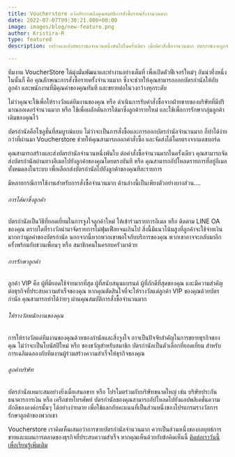 ```yaml
---
title: Voucherstore แจ้งประกาศถึงคุณสมบัติการสั่งซื้อรายครั้งจำนวนมาก
date: 2022-07-07T09:30:21.000+00:00
image: images/blog/new-feature.png
author: Kristira-R
type: featured
description: รสร้างและส่งบัตรกำนัลจำนวนหนึ่งพันใบในครั้งเดียว เมื่อมีคำสั่งซื้อจำนวนมาก บัตรกำนัลจะถูกจัดส่งไปยังผู้รับของคุณทันทีผ่านทางอีเมล

---
```


ทีมงาน VoucherStore ได้มุ่งมั่นพัฒนาและทำงานอย่างเต็มที่ เพื่อเปิดตัวฟีเจอร์ใหม่ๆ อันน่าทึ่งหนึ่งในนั้นก็ คือ คุณลักษณะการสั่งซื้อรายครั้งจำนวนมาก ซึ่งจะช่วยให้คุณสามารถออกบัตรกำนัลให้กับลูกค้า และพนักงานที่มีคุณค่าของคุณทันที และขยายต่อในวงกว้างทุกระดับ

ไม่ว่าคุณจะใช้เพื่อให้รางวัลแด่ทีมงานของคุณ หรือ ดำเนินการรับคำสั่งซื้อจากฝ่ายขายของบริษัทที่มีปริมาณออเดอร์จำนวนมาก หรือ ใช้เพื่อผลักดันการได้มาซึ่งลูกค้ารายใหม่ และใช้เพื่อการรักษากลุ่มลูกค้าเดิมของคุณไว้

บัตรกำนัลคือโซลูชั่นที่สมบูรณ์แบบ ไม่ว่าจะเป็นการสั่งซื้อและการออกบัตรกำนัลจำนวนมาก ก็ทำได้ง่ายกว่าที่ผ่านมา Voucherstore ช่วยให้คุณสามารถออกคำสั่งซื้อ และจัดส่งได้โดยตรงจากแดชบอร์ด

คุณสามารถสร้างและส่งบัตรกำนัลจำนวนหนึ่งพันใบ ต่อคำสั่งซื้อจำนวนมากในครั้งเดียว คุณสามารถจัดส่งบัตรกำนัลผ่านทางอีเมลไปยังลูกค้าของคุณโดยตรงทันที หรือ คุณสามารถอัปโหลดรายการที่อยู่อีเมลทั้งหมดลงในระบบ เพื่อเลือกส่งบัตรกำนัลไปยังลูกค้าของคุณทีละรายการ

มีหลายกรณีการใช้งานสำหรับการสั่งซื้อจำนวนมาก ด้านล่างนี้เป็นเพียงตัวอย่างบางส่วน….

###### การได้มาซึ่งลูกค้า
บัตรกำนัลเป็นวิธีที่ยอดเยี่ยมในการจูงใจลูกค้าใหม่ ให้เข้าร่วมรายการอีเมล หรือ ติดตาม LINE OA ของคุณ
ตราบใดที่รางวัลนำมาจัดรายการไม่ฟุ่มเฟือยจนเกินไป สิ่งนี้มีแนวโน้มสูงที่ลูกค้าจะใช้จ่ายเงินมากกว่ามูลค่าของบัตรกำนัล นอกจากนี้หากพวกเขาพอใจกับบริการของคุณ พวกเขาอาจจะกลับมาอีกครั้งพร้อมกับชวนเพื่อนๆ หรือ สมาชิกคนในครอบครัวมาด้วย

###### การรักษาลูกค้า
ลูกค้า VIP คือ ผู้ที่มียอดใช้จ่ายมากที่สุด ผู้ที่สนับสนุนแบรนด์ ผู้ที่ภักดีที่สุดของคุณ และมีความสำคัญต่อธุรกิจที่ประสบความสำเร็จของคุณ หากคุณตัดสินใจที่จะให้รางวัลแด่ลูกค้า VIP ของคุณด้วยบัตรกำนัล คุณสามารถทำได้ง่ายๆ ผ่านคุณสมบัติการสั่งซื้อจำนวนมาก

###### ให้รางวัลพนักงานของคุณ
การให้รางวัลแด่ทีมงานของคุณด้วยของกำนัลและสิ่งจูงใจ อาจเป็นปัจจัยสำคัญในการขยายธุรกิจของคุณ ไม่ว่าจะเป็นโบนัสปีใหม่ หรือ ของขวัญสำหรับสมาชิก บัตรกำนัลเป็นตัวเลือกที่ยอดเยี่ยม สำหรับการเฉลิมฉลองกับทีมงานผู้ร่วมสร้างความสำเร็จให้ธุรกิจของคุณ


###### ลูกค้าบริษัท
บัตรกำนัลเหมาะสมอย่างยิ่งเมื่อเสนอขาย หรือ โปรโมตร่วมกับบริษัทขนาดใหญ่ เช่น บริษัทประกัน ธนาคารการเงิน หรือ เครือข่ายโทรศัพท์ บัตรกำนัลของคุณสามารถอัปโหลดไปยังแอปพลิเคชั่นความภักดีขององค์กรนั้นๆ ได้อย่างง่ายดาย เพื่อใช้แลกกับคะแนนที่เป็นส่วนหนึ่งของโปรแกรมรางวัลการรักษาลูกค้าของพวกเขา

Voucherstore เราคิดเห็นเสมอว่าการขายบัตรกำนัลจำนวนมาก ควรเป็นส่วนหนึ่งของกลยุทธ์การขายและแผนการตลาดของธุรกิจที่ประสบความสำเร็จ หากคุณเห็นด้วยกับข้อคิดเห็นนี้ [ติดต่อเราวันนี้เพื่อเรียนรู้เพิ่มเติม](/contact)
